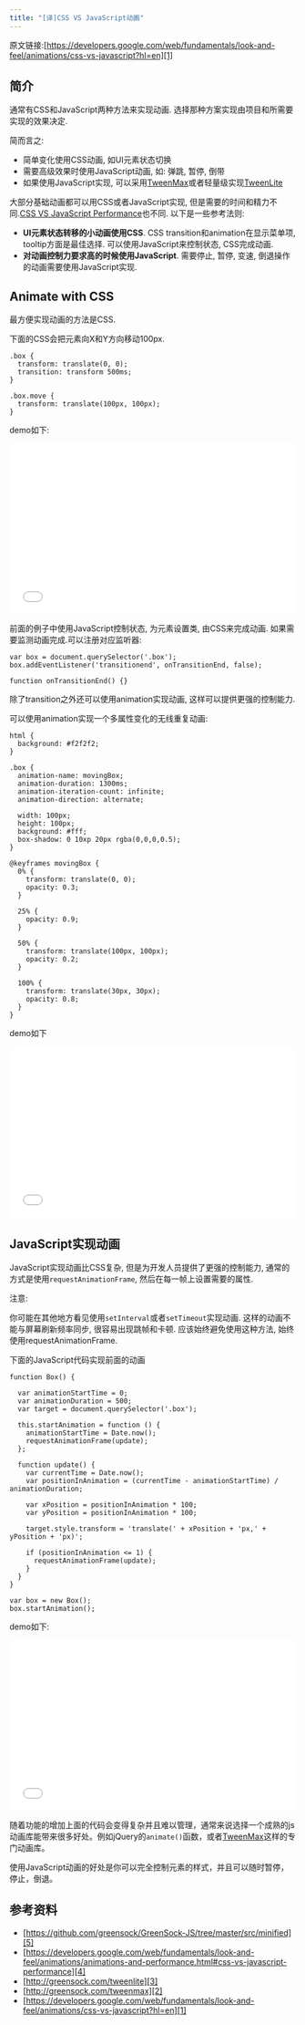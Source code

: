 ```yaml
---
title: "[译]CSS VS JavaScript动画"
---
```


原文链接:[https://developers.google.com/web/fundamentals/look-and-feel/animations/css-vs-javascript?hl=en][1]

## 简介

通常有CSS和JavaScript两种方法来实现动画. 选择那种方案实现由项目和所需要实现的效果决定.

简而言之:

- 简单变化使用CSS动画, 如UI元素状态切换
- 需要高级效果时使用JavaScript动画, 如: 弹跳, 暂停, 倒带
- 如果使用JavaScript实现, 可以采用[TweenMax][2]或者轻量级实现[TweenLite][3]

大部分基础动画都可以用CSS或者JavaScript实现, 但是需要的时间和精力不同.[CSS VS JavaScript Performance][4]也不同. 以下是一些参考法则:

- **UI元素状态转移的小动画使用CSS**. CSS transition和animation在显示菜单项, tooltip方面是最佳选择. 可以使用JavaScript来控制状态, CSS完成动画.
- **对动画控制力要求高的时候使用JavaScript**. 需要停止, 暂停, 变速, 倒退操作的动画需要使用JavaScript实现.


## Animate with CSS

最方便实现动画的方法是CSS.

下面的CSS会把元素向X和Y方向移动100px.

    .box {
      transform: translate(0, 0);
      transition: transform 500ms;
    }

    .box.move {
      transform: translate(100px, 100px);
    }

demo如下:

<iframe width="100%" height="300" src="//jsfiddle.net/d5y6buah/embedded/result,css,js,html/" allowfullscreen="allowfullscreen" frameborder="0"></iframe>

前面的例子中使用JavaScript控制状态, 为元素设置类, 由CSS来完成动画. 如果需要监测动画完成.可以注册对应监听器:

    var box = document.querySelector('.box');
    box.addEventListener('transitionend', onTransitionEnd, false);

    function onTransitionEnd() {}

除了transition之外还可以使用animation实现动画, 这样可以提供更强的控制能力.

可以使用animation实现一个多属性变化的无线重复动画:

    html {
      background: #f2f2f2;
    }

    .box {
      animation-name: movingBox;
      animation-duration: 1300ms;
      animation-iteration-count: infinite;
      animation-direction: alternate;

      width: 100px;
      height: 100px;
      background: #fff;
      box-shadow: 0 10xp 20px rgba(0,0,0,0.5);
    }

    @keyframes movingBox {
      0% {
        transform: translate(0, 0);
        opacity: 0.3;
      }

      25% {
        opacity: 0.9;
      }

      50% {
        transform: translate(100px, 100px);
        opacity: 0.2;
      }

      100% {
        transform: translate(30px, 30px);
        opacity: 0.8;
      }
    }

demo如下

<iframe width="100%" height="300" src="//jsfiddle.net/vj7cpo7L/embedded/result,css,html" allowfullscreen="allowfullscreen" frameborder="0"></iframe>

## JavaScript实现动画

JavaScript实现动画比CSS复杂, 但是为开发人员提供了更强的控制能力, 通常的方式是使用`requestAnimationFrame`, 然后在每一帧上设置需要的属性.

注意:

你可能在其他地方看见使用`setInterval`或者`setTimeout`实现动画. 这样的动画不能与屏幕刷新频率同步, 很容易出现跳帧和卡顿. 应该始终避免使用这种方法, 始终使用requestAnimationFrame.

下面的JavaScript代码实现前面的动画

    function Box() {

      var animationStartTime = 0;
      var animationDuration = 500;
      var target = document.querySelector('.box');

      this.startAnimation = function () {
        animationStartTime = Date.now();
        requestAnimationFrame(update);
      };

      function update() {
        var currentTime = Date.now();
        var positionInAnimation = (currentTime - animationStartTime) / animationDuration;

        var xPosition = positionInAnimation * 100;
        var yPosition = positionInAnimation * 100;

        target.style.transform = 'translate(' + xPosition + 'px,' + yPosition + 'px)';

        if (positionInAnimation <= 1) {
          requestAnimationFrame(update);
        }
      }
    }

    var box = new Box();
    box.startAnimation();

demo如下:

<iframe width="100%" height="300" src="//jsfiddle.net/ynwt02bf/embedded/result,js,css,html/" allowfullscreen="allowfullscreen" frameborder="0"></iframe>


随着功能的增加上面的代码会变得复杂并且难以管理，通常来说选择一个成熟的js动画库能带来很多好处。例如jQuery的`animate()`函数，或者[TweenMax][5]这样的专门动画库。

使用JavaScript动画的好处是你可以完全控制元素的样式，并且可以随时暂停，停止，倒退。

## 参考资料

- [https://github.com/greensock/GreenSock-JS/tree/master/src/minified][5]
- [https://developers.google.com/web/fundamentals/look-and-feel/animations/animations-and-performance.html#css-vs-javascript-performance][4]
- [http://greensock.com/tweenlite][3]
- [http://greensock.com/tweenmax][2]
- [https://developers.google.com/web/fundamentals/look-and-feel/animations/css-vs-javascript?hl=en][1]

[5]: https://github.com/greensock/GreenSock-JS/tree/master/src/minified
[4]: https://developers.google.com/web/fundamentals/look-and-feel/animations/animations-and-performance.html#css-vs-javascript-performance
[3]: http://greensock.com/tweenlite
[2]: http://greensock.com/tweenmax
[1]: https://developers.google.com/web/fundamentals/look-and-feel/animations/css-vs-javascript?hl=en
